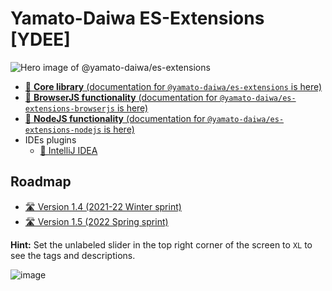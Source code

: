 # Yamato-Daiwa ES-Extensions [YDEE]

![Hero image of @yamato-daiwa/es-extensions](https://repository-images.githubusercontent.com/376176365/1423b0e4-c927-4855-8139-78a611826adc)

* [📖 **Core library** (documentation for `@yamato-daiwa/es-extensions` is here)](CoreLibrary/Package/README.md)
* [📖 **BrowserJS functionality** (documentation for `@yamato-daiwa/es-extensions-browserjs` is here)](BrowserJS/Package/README.md)
* [📖 **NodeJS functionality** (documentation for `@yamato-daiwa/es-extensions-nodejs` is here)](NodeJS/Package/README.md)
* IDEs plugins
  * [📖 IntelliJ IDEA](IDEsPlugins/IntelliJ_IDEA/README.md)

## Roadmap

* [🛣️ Version 1.4 (2021-22 Winter sprint)](https://yamato-daiwa.myjetbrains.com/youtrack/agiles/121-7/current)
* [🛣️ Version 1.5 (2022 Spring sprint)](https://yamato-daiwa.myjetbrains.com/youtrack/agiles/121-7/122-13)

**Hint:** Set the unlabeled slider in the top right corner of the screen to `XL` to see the tags and descriptions.

![image](https://user-images.githubusercontent.com/41653501/141427403-ca6e9a61-880c-4b1c-bc66-2fdac2f6a491.png)

